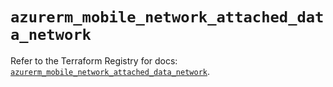 # `azurerm_mobile_network_attached_data_network`

Refer to the Terraform Registry for docs: [`azurerm_mobile_network_attached_data_network`](https://registry.terraform.io/providers/hashicorp/azurerm/4.38.0/docs/resources/mobile_network_attached_data_network).
